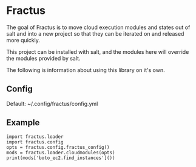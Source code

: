 Fractus
=======

The goal of Fractus is to move cloud execution modules and states out of salt
and into a new project so that they can be iterated on and released more
quickly.

This project can be installed with salt, and the modules here will override the
modules provided by salt.

The following is information about using this library on it's own.

Config
------

Default: ~/.config/fractus/config.yml

Example
-------

    import fractus.loader
    import fractus.config
    opts = fractus.config.fractus_config()
    mods = fractus.loader.cloudmodules(opts)
    print(mods['boto_ec2.find_instances']())

